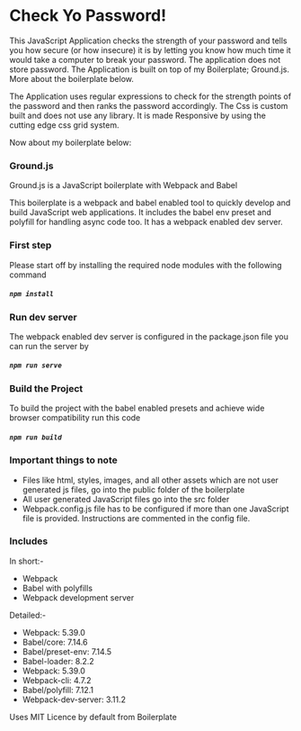 # Check Yo Password!
This JavaScript Application checks the strength of your password and tells you how secure (or how insecure) it is by letting you know how much time it would take a computer to break your password. The application does not store password. The Application is built on top of my Boilerplate; Ground.js. More about the boilerplate below.

The Application uses regular expressions to check for the strength points of the password and then ranks the password accordingly. The Css is custom built and does not use any library. It is made Responsive by using the cutting edge css grid system. 

Now about my boilerplate below:

### Ground.js
Ground.js is a JavaScript boilerplate with Webpack and Babel

This boilerplate is a webpack and babel enabled tool to quickly develop and build JavaScript web applications. It includes the babel env preset and polyfill for handling async code too. It has a webpack enabled dev server.

### First step
Please start off by installing the required node modules with the following command
##### `npm install`

### Run dev server
The webpack enabled dev server is configured in the package.json file you can run the server by
##### `npm run serve`

### Build the Project
To build the project with the babel enabled presets and achieve wide browser compatibility run this code
##### `npm run build`

### Important things to note
* Files like html, styles, images, and all other assets which are not user generated js files, go into the public folder of the boilerplate
* All user generated JavaScript files go into the src folder
* Webpack.config.js file has to be configured if more than one JavaScript file is provided. Instructions are commented in the config file.

### Includes
In short:-
* Webpack
* Babel with polyfills
* Webpack development server

Detailed:-
* Webpack: 5.39.0
* Babel/core: 7.14.6
* Babel/preset-env: 7.14.5
* Babel-loader: 8.2.2
* Webpack: 5.39.0
* Webpack-cli: 4.7.2
* Babel/polyfill: 7.12.1
* Webpack-dev-server: 3.11.2

Uses MIT Licence by default from Boilerplate